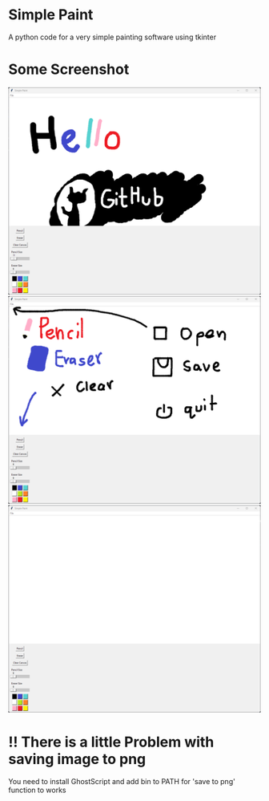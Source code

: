 # Simple Paint
A python code for a very simple painting software using tkinter

# Some Screenshot
<img style='width:vw;' src='https://raw.githubusercontent.com/Krittipoom/Krittipoom.github.io/main/static/img/simplepaintscreenshot/simplepaint1.png'>
<img style='width:vw;' src='https://raw.githubusercontent.com/Krittipoom/Krittipoom.github.io/main/static/img/simplepaintscreenshot/simplepaint2.png'>
<img style='width:vw;' src='https://raw.githubusercontent.com/Krittipoom/Krittipoom.github.io/main/static/img/simplepaintscreenshot/simplepaint3.png'>

# !! There is a little Problem with saving image to png
You need to install GhostScript and add bin to PATH for 'save to png' function to works
